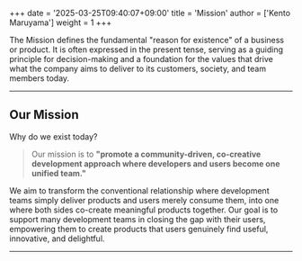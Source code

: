 +++
date = '2025-03-25T09:40:07+09:00'
title = 'Mission'
author = ['Kento Maruyama']
weight = 1
+++

The Mission defines the fundamental "reason for existence" of a business or product. It is often expressed in the present tense, serving as a guiding principle for decision-making and a foundation for the values that drive what the company aims to deliver to its customers, society, and team members today.

---

## Our Mission

Why do we exist today?

> Our mission is to **"promote a community-driven, co-creative development approach where developers and users become one unified team."**

We aim to transform the conventional relationship where development teams simply deliver products and users merely consume them, into one where both sides co-create meaningful products together. Our goal is to support many development teams in closing the gap with their users, empowering them to create products that users genuinely find useful, innovative, and delightful.

---